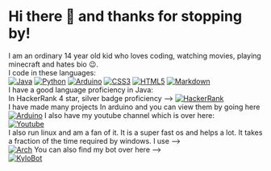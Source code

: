# Hi there :wave: and thanks for stopping by!
I am an ordinary 14 year old kid who loves coding, watching movies, playing minecraft and hates bio :wink:.  
I code in these languages:  
[![Java](https://img.shields.io/badge/-Java-orange?style=for-the-badge&logo=Java&logoColor=blue)]()   [![Python](https://img.shields.io/badge/-Python-red?style=for-the-badge&logo=Python)]()   [![Arduino](https://img.shields.io/badge/-Arduino-blueviolet?style=for-the-badge&logo=Arduino)](https://create.arduino.cc/projecthub/PR7)    [![CSS3](https://img.shields.io/badge/-CSS3-yellow?style=for-the-badge&logo=CSS3)]()    [![HTML5](https://img.shields.io/badge/-HTML5-blue?style=for-the-badge&logo=HTML5)]()   [![Markdown](https://img.shields.io/badge/-Markdown-violet?style=for-the-badge&logo=Markdown)]()  
I have a good language proficiency in Java:  
In HackerRank 4 star, silver badge proficiency --> [![HackerRank](https://img.shields.io/badge/-HackerRank-brightgreen?style=for-the-badge&logo=HackerRank&logoColor=violet)](https://www.hackerrank.com/)  
I have made many projects In arduino and you can view them by going here  
[![Arduino](https://img.shields.io/badge/-Arduino-blueviolet?style=for-the-badge&logo=Arduino)](https://create.arduino.cc/projecthub/PR7)
I also have my youtube channel which is over here:  
[![Youtube](https://img.shields.io/badge/-Youtube-red?style=for-the-badge&logo=Youtube)](https://www.youtube.com/channel/UChORC-rHOuC3m4vgkCxWZFQ?view_as=subscriber)  
I also run linux and am a fan of it. It is a super fast os and helps a lot. It takes a fraction of the time required by windows. I use -->  
[![Arch](https://img.shields.io/badge/%20-Arch%20Linux%20-%23000000?style=for-the-badge&logo=Arch%20Linux)]()
You can also find my bot over here -->  
[![KyloBot](https://img.shields.io/badge/%20-Kylobot-9cf?style=for-the-badge&logo=discord)](https://discord.com/api/oauth2/authorize?client_id=740855673696419860&permissions=8&scope=bot)

